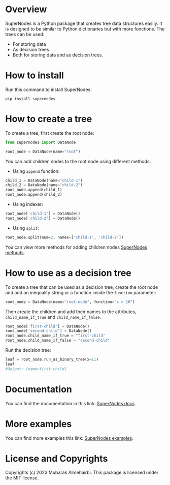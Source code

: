 # Overview
SuperNodes is a Python package that creates tree data structures easily.
It is designed to be similar to Python dictionaries but with more
functions. The trees can be used:
* For storing data
* As decision trees
* Both for storing data and as decision trees.

# How to install
Run this command to install SuperNodes:
```shell
pip install supernodes
```

# How to create a tree
To create a tree, first create the root node:

```python
from supernodes import DataNode

root_node = DataNode(name="root")
```

You can add children nodes to the root node using different methods:

* Using ``append`` function:
```python
child_1 = DataNode(name="child-1")
child_2 = DataNode(name="child-2")
root_node.append(child_1)
root_node.append(child_2)
```
* Using indexer:
```python
root_node['child-1'] = DataNode()
root_node['child-2'] = DataNode()
```
* Using `split`:
```python
root_node.split(num=2, names=['child-1', 'child-2'])
```
You can view more methods for adding children nodes
[SuperNodes methods](https://supernodes.readthedocs.io/en/latest/examples/methods/).

# How to use as a decision tree
To create a tree that can be used as a decision tree,
create the root node and add an inequality string or
a function inside the `function` parameter:
```python
root_node = DataNode(name="root-node", function="x > 10")
```
Then create the children and add their names to the attributes,
`child_name_if_true` and `child_name_if_false`.
```python
root_node['first-child'] = DataNode()
root_node['second-child'] = DataNode()
root_node.child_name_if_true = "first-child"
root_node.child_name_if_false = "second-child"
```
Run the decision tree:
```python
leaf = root_node.run_as_binary_tree(x=11)
leaf
#Output: (name=first-child)
```

# Documentation
You can find the documentation in this link:
[SuperNodes docs](https://supernodes.readthedocs.io/en/latest/).

# More examples
You can find more examples this link:
[SuperNodes examples](https://supernodes.readthedocs.io/en/latest/examples/).

# License and Copyrights
Copyrights (c) 2023 Mubarak Almehairbi.
This package is licensed under the MIT license.
